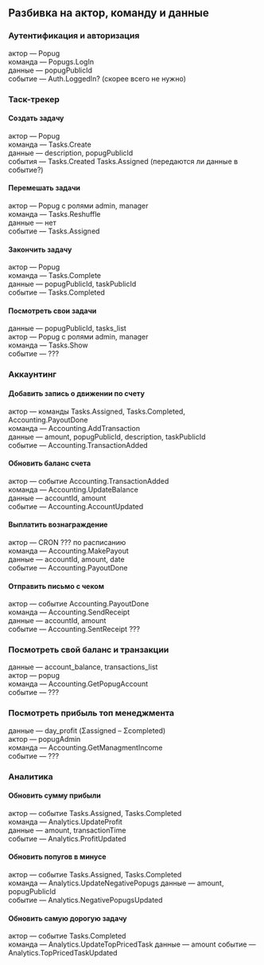 ## Разбивка на актор, команду и данные

### Аутентификация и авторизация
актор — Popug  
команда — Popugs.LogIn  
данные — popugPublicId  
событие — Auth.LoggedIn? (скорее всего не нужно)

### Таск-трекер

#### Создать задачу
актор — Popug  
команда — Tasks.Create  
данные — description, popugPublicId  
события — Tasks.Created Tasks.Assigned (передаются ли данные в событие?)

#### Перемешать задачи  
актор — Popug с ролями admin, manager  
команда — Tasks.Reshuffle  
данные — нет  
событие — Tasks.Assigned

#### Закончить задачу  
актор — Popug  
команда — Tasks.Complete  
данные — popugPublicId, taskPublicId  
событие — Tasks.Completed

#### Посмотреть свои задачи
данные — popugPublicId, tasks_list    
актор — Popug с ролями admin, manager  
команда — Tasks.Show  
событие — ???

### Аккаунтинг

#### Добавить запись о движении по счету  
актор — команды Tasks.Assigned, Tasks.Completed, Accounting.PayoutDone  
команда — Accounting.AddTransaction  
данные — amount, popugPublicId, description, taskPublicId  
событие — Accounting.TransactionAdded

#### Обновить баланс счета  
актор — событие Accounting.TransactionAdded  
команда — Accounting.UpdateBalance  
данные — accountId, amount  
событие — Accounting.AccountUpdated

#### Выплатить вознаграждение  
актор — CRON ??? по расписанию  
команда — Accounting.MakePayout  
данные — accountId, amount, date  
событие — Accounting.PayoutDone

#### Отправить письмо с чеком  
актор — событие Accounting.PayoutDone  
команда — Accounting.SendReceipt  
данные — accountId, amount  
событие — Accounting.SentReceipt ???


### Посмотреть свой баланс и транзакции  
данные — account_balance, transactions_list  
актор — popug  
команда — Accounting.GetPopugAccount  
событие — ???

### Посмотреть прибыль топ менеджмента
данные — day_profit (Σassigned – Σcompleted)  
актор — popugAdmin  
команда — Accounting.GetManagmentIncome  
событие — ???

### Аналитика

#### Обновить сумму прибыли  
актор — событие Tasks.Assigned, Tasks.Completed  
команда — Analytics.UpdateProfit  
данные — amount, transactionTime  
событие — Analytics.ProfitUpdated

#### Обновить попугов в минусе  
актор — событие Tasks.Assigned, Tasks.Completed  
команда — Analytics.UpdateNegativePopugs
данные — amount, popugPublicId  
событие — Analytics.NegativePopugsUpdated

#### Обновить самую дорогую задачу  
актор — событие Tasks.Completed  
команда — Analytics.UpdateTopPricedTask
данные — amount
событие — Analytics.TopPricedTaskUpdated
